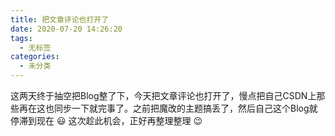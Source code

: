 ```yaml
---
title: 把文章评论也打开了
date: 2020-07-20 14:26:20
tags:
  - 无标签
categories:
  - 未分类
---
```

这两天终于抽空把Blog整了下，今天把文章评论也打开了，慢点把自己CSDN上那些再在这也同步一下就完事了。之前把魔改的主题搞丢了，然后自己这个Blog就停滞到现在 :smiley: 这次趁此机会，正好再整理整理 :wink: 

